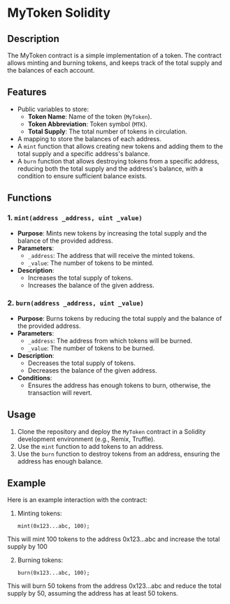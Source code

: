 # MyToken Solidity

## Description
The MyToken contract is a simple implementation of a token. The contract allows minting and burning tokens, and keeps track of the total supply and the balances of each account.

## Features
- Public variables to store:
  - **Token Name**: Name of the token (`MyToken`).
  - **Token Abbreviation**: Token symbol (`MTK`).
  - **Total Supply**: The total number of tokens in circulation.
- A mapping to store the balances of each address.
- A `mint` function that allows creating new tokens and adding them to the total supply and a specific address's balance.
- A `burn` function that allows destroying tokens from a specific address, reducing both the total supply and the address's balance, with a condition to ensure sufficient balance exists.

## Functions
### 1. `mint(address _address, uint _value)`
- **Purpose**: Mints new tokens by increasing the total supply and the balance of the provided address.
- **Parameters**:
  - `_address`: The address that will receive the minted tokens.
  - `_value`: The number of tokens to be minted.
- **Description**:
  - Increases the total supply of tokens.
  - Increases the balance of the given address.

### 2. `burn(address _address, uint _value)`
- **Purpose**: Burns tokens by reducing the total supply and the balance of the provided address.
- **Parameters**:
  - `_address`: The address from which tokens will be burned.
  - `_value`: The number of tokens to be burned.
- **Description**:
  - Decreases the total supply of tokens.
  - Decreases the balance of the given address.
- **Conditions**:
  - Ensures the address has enough tokens to burn, otherwise, the transaction will revert.

## Usage
1. Clone the repository and deploy the `MyToken` contract in a Solidity development environment (e.g., Remix, Truffle).
2. Use the `mint` function to add tokens to an address.
3. Use the `burn` function to destroy tokens from an address, ensuring the address has enough balance.

## Example
Here is an example interaction with the contract:

1. Minting tokens:
   ```solidity
   mint(0x123...abc, 100);

This will mint 100 tokens to the address 0x123...abc and increase the total supply by 100

2. Burning tokens:
   ```solidity
   burn(0x123...abc, 100);

This will burn 50 tokens from the address 0x123...abc and reduce the total supply by 50, assuming the address has at least 50 tokens.

